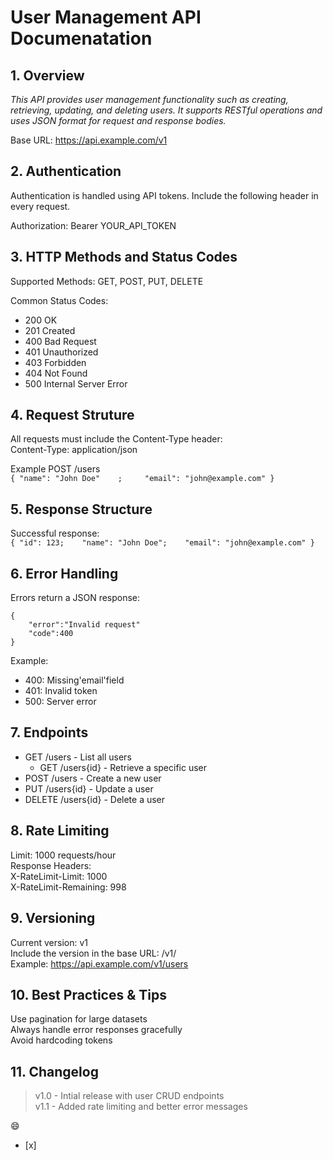 # User Management API Documenatation  

## 1. Overview

*This API provides user management functionality such as creating, retrieving, updating, and deleting users. It supports RESTful operations and uses JSON format for request and response bodies.*

Base URL: <https://api.example.com/v1>

## 2. Authentication

Authentication is handled using API tokens. Include the following header in every request.   

Authorization: Bearer YOUR_API_TOKEN  

## 3. HTTP Methods and Status Codes

Supported Methods: GET, POST, PUT, DELETE  

Common Status Codes:  
* 200 OK
* 201 Created
* 400 Bad Request
* 401 Unauthorized
* 403 Forbidden
* 404 Not Found
* 500 Internal Server Error


## 4. Request Struture 

All requests must include the Content-Type header:    
Content-Type: application/json  

Example POST /users  
`
{
    "name": "John Doe"    ;    
    "email": "john@example.com"
}
`
## 5. Response Structure

Successful response:  
`
{
    "id": 123;   
    "name": "John Doe";   
    "email": "john@example.com"
}
`
## 6. Error Handling

Errors return a JSON response:
```
{
    "error":"Invalid request"    
    "code":400
}
```
Example:
- 400: Missing'email'field  
- 401: Invalid token  
- 500: Server error  

## 7. Endpoints

* GET /users - List all users   
   * GET /users{id} - Retrieve a specific user    
* POST /users - Create a new user  
* PUT /users{id} - Update a user    
* DELETE /users{id} - Delete a user  

## 8. Rate Limiting

Limit: 1000 requests/hour  
Response Headers:  
X-RateLimit-Limit: 1000  
X-RateLimit-Remaining: 998  

## 9. Versioning

Current version: v1  
Include the version in the base URL: /v1/  
Example: <https://api.example.com/v1/users>

## 10. Best Practices & Tips

Use pagination for large datasets  
Always handle error responses gracefully  
Avoid hardcoding tokens  

## 11. Changelog

>v1.0 - Intial release with user CRUD endpoints  
v1.1 - Added rate limiting and better error messages  

😄
- [x]  
